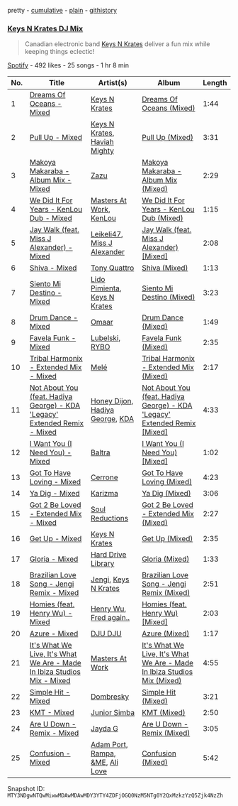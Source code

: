 pretty - [cumulative](/playlists/cumulative/37i9dQZF1DX1AhB1ESkQjZ.md) - [plain](/playlists/plain/37i9dQZF1DX1AhB1ESkQjZ) - [githistory](https://github.githistory.xyz/mackorone/spotify-playlist-archive/blob/main/playlists/plain/37i9dQZF1DX1AhB1ESkQjZ)

### [Keys N Krates DJ Mix](https://open.spotify.com/playlist/37i9dQZF1DX1AhB1ESkQjZ)

> Canadian electronic band  <a href="spotify:artist:6c1pBXHYjFcGQQNO5MMsdd">Keys N Krates</a> deliver a fun mix while keeping things eclectic!

[Spotify](https://open.spotify.com/user/spotify) - 492 likes - 25 songs - 1 hr 8 min

| No. | Title | Artist(s) | Album | Length |
|---|---|---|---|---|
| 1 | [Dreams Of Oceans \- Mixed](https://open.spotify.com/track/1TirFWuGlI25KFXiQWmpB2) | [Keys N Krates](https://open.spotify.com/artist/6c1pBXHYjFcGQQNO5MMsdd) | [Dreams Of Oceans \(Mixed\)](https://open.spotify.com/album/2lq1h2yq6wS092xLVqGUHo) | 1:44 |
| 2 | [Pull Up \- Mixed](https://open.spotify.com/track/0xKPbiTSt8fddFhz3fei9n) | [Keys N Krates](https://open.spotify.com/artist/6c1pBXHYjFcGQQNO5MMsdd), [Haviah Mighty](https://open.spotify.com/artist/3UROQ34SGxV7h71Z3Gqp8u) | [Pull Up \(Mixed\)](https://open.spotify.com/album/6vcRovRf7JN43fBfByhyUZ) | 3:31 |
| 3 | [Makoya Makaraba \- Album Mix \- Mixed](https://open.spotify.com/track/53IXfjmSgbvilLTUcrTrMT) | [Zazu](https://open.spotify.com/artist/6j1lcgGsTfgEE6mZclz5zM) | [Makoya Makaraba \- Album Mix \(Mixed\)](https://open.spotify.com/album/494H5f4CQlxjRodIrkHF1a) | 2:29 |
| 4 | [We Did It For Years \- KenLou Dub \- Mixed](https://open.spotify.com/track/0qYMKHMc9yZ7KgfMiARITq) | [Masters At Work](https://open.spotify.com/artist/5Fkj0k7EPUhIsESSIEA9f1), [KenLou](https://open.spotify.com/artist/0mnTALgVTv2DyYqMhs8nw4) | [We Did It For Years \- KenLou Dub \(Mixed\)](https://open.spotify.com/album/68PvGiXkTjnyySvUtAenUq) | 1:15 |
| 5 | [Jay Walk \(feat\. Miss J Alexander\) \- Mixed](https://open.spotify.com/track/7dybpcdt5LesjIeNou2E0o) | [Leikeli47](https://open.spotify.com/artist/0DtXHIvJ8NWBg5pGvsgWnR), [Miss J Alexander](https://open.spotify.com/artist/3sYsWVJMCN2tVFXkCvnyoS) | [Jay Walk \(feat\. Miss J Alexander\) \[Mixed\]](https://open.spotify.com/album/096QYglIoMDNyXFsmIOFVb) | 2:08 |
| 6 | [Shiva \- Mixed](https://open.spotify.com/track/4Cf522awHwatFVhDxjhOx4) | [Tony Quattro](https://open.spotify.com/artist/2UsUlCr8yNT7vpjw076zyt) | [Shiva \(Mixed\)](https://open.spotify.com/album/23pueHdtCE7nsmQTwG9OQs) | 1:13 |
| 7 | [Siento Mi Destino \- Mixed](https://open.spotify.com/track/6CMvdHq6eHzjBntlcZmYTY) | [Lido Pimienta](https://open.spotify.com/artist/1IdkKQ9CM1i0wygfxYV4Z3), [Keys N Krates](https://open.spotify.com/artist/6c1pBXHYjFcGQQNO5MMsdd) | [Siento Mi Destino \(Mixed\)](https://open.spotify.com/album/0alpbiK5TdMB2m6nsnzvnX) | 3:23 |
| 8 | [Drum Dance \- Mixed](https://open.spotify.com/track/2uDKG3Rpy7RCnNEUPE1e3l) | [Omaar](https://open.spotify.com/artist/6HYCLQ4rq3A3VSXBWIMUsW) | [Drum Dance \(Mixed\)](https://open.spotify.com/album/4Gpntr12q86ceEDwjw9WUD) | 1:49 |
| 9 | [Favela Funk \- Mixed](https://open.spotify.com/track/3NxoXkRgVedBidpBOvOnQA) | [Lubelski](https://open.spotify.com/artist/7EPi1KiQMnSB6cxmuGcEnS), [RYBO](https://open.spotify.com/artist/2IuegvTxG5ryGxsce4U1aA) | [Favela Funk \(Mixed\)](https://open.spotify.com/album/757djYybmJr0ckTIUzZi8z) | 2:35 |
| 10 | [Tribal Harmonix \- Extended Mix \- Mixed](https://open.spotify.com/track/2V8JAwNkPvoNTBTDT4fQpr) | [Melé](https://open.spotify.com/artist/6EZO7Baz0SIFskWTO1GHqX) | [Tribal Harmonix \- Extended Mix \(Mixed\)](https://open.spotify.com/album/5EHhgnus49xA2jj5WtkixT) | 2:17 |
| 11 | [Not About You \(feat\. Hadiya George\) \- KDA 'Legacy' Extended Remix \- Mixed](https://open.spotify.com/track/691KBenNhsdW50rAMC2Qbb) | [Honey Dijon](https://open.spotify.com/artist/0XfQBWgzisaS9ltDV9bXAS), [Hadiya George](https://open.spotify.com/artist/1KbGFGECxJ5p23kuYlJ6l9), [KDA](https://open.spotify.com/artist/3EK3opK9Hp93HJjBPupzfg) | [Not About You \(feat\. Hadiya George\) \- KDA 'Legacy' Extended Remix \[Mixed\]](https://open.spotify.com/album/0jLciDClR9B32hLcrdDdXd) | 4:33 |
| 12 | [I Want You \(I Need You\) \- Mixed](https://open.spotify.com/track/3ySfp3Jyci2gZKiFJqIldy) | [Baltra](https://open.spotify.com/artist/2tEyBfwGBfQgLXeAJW0MgC) | [I Want You \(I Need You\) \[Mixed\]](https://open.spotify.com/album/7HPq68h7OHOGLlBOC7ToC7) | 1:02 |
| 13 | [Got To Have Loving \- Mixed](https://open.spotify.com/track/6BJk0pOTsGLVzOLlTLYW4H) | [Cerrone](https://open.spotify.com/artist/5SE2sfwTpxL2vXRdG6H5PM) | [Got To Have Loving \(Mixed\)](https://open.spotify.com/album/0R4KnaASTEJ4i8dJMUdDdz) | 4:23 |
| 14 | [Ya Dig \- Mixed](https://open.spotify.com/track/4rywQTEMzNsaRDVA9YaI6D) | [Karizma](https://open.spotify.com/artist/0HPOumWRIYOhcJ8FRraEsb) | [Ya Dig \(Mixed\)](https://open.spotify.com/album/0BE7tKreuBvvUCKM7CoR53) | 3:06 |
| 15 | [Got 2 Be Loved \- Extended Mix \- Mixed](https://open.spotify.com/track/1AB03nA43JowIQ0gI9qK23) | [Soul Reductions](https://open.spotify.com/artist/1z0WDGqbharsGI6n33mwhj) | [Got 2 Be Loved \- Extended Mix \(Mixed\)](https://open.spotify.com/album/49NZxZLnbLfHKBVjpJnWfG) | 2:27 |
| 16 | [Get Up \- Mixed](https://open.spotify.com/track/5Jb7VoDQmYoNYqTcNxsYby) | [Keys N Krates](https://open.spotify.com/artist/6c1pBXHYjFcGQQNO5MMsdd) | [Get Up \(Mixed\)](https://open.spotify.com/album/3u2zbnPyi1rjrssoHYm9TY) | 2:35 |
| 17 | [Gloria \- Mixed](https://open.spotify.com/track/1UOWIJIo7R8zIgXgowsVHG) | [Hard Drive Library](https://open.spotify.com/artist/1L6iHEQ26ftQn0kgAvreC1) | [Gloria \(Mixed\)](https://open.spotify.com/album/5QFSmoM7NOIT8GQ6QQBPQt) | 1:33 |
| 18 | [Brazilian Love Song \- Jengi Remix \- Mixed](https://open.spotify.com/track/4laenbr2L5Msn181d0Egn6) | [Jengi](https://open.spotify.com/artist/4lgrPvofm0IT605L9OrOTN), [Keys N Krates](https://open.spotify.com/artist/6c1pBXHYjFcGQQNO5MMsdd) | [Brazilian Love Song \- Jengi Remix \(Mixed\)](https://open.spotify.com/album/3bobKbo2beXuNyaacoC0yt) | 2:51 |
| 19 | [Homies \(feat\. Henry Wu\) \- Mixed](https://open.spotify.com/track/0gLeFJgLq5Nv8ac51r0EgZ) | [Henry Wu](https://open.spotify.com/artist/0IvTgqmNuZwVjEkkjzxLha), [Fred again..](https://open.spotify.com/artist/4oLeXFyACqeem2VImYeBFe) | [Homies \(feat\. Henry Wu\) \[Mixed\]](https://open.spotify.com/album/0q6mYKSaFRUuVMrDPeBgMd) | 2:03 |
| 20 | [Azure \- Mixed](https://open.spotify.com/track/6qKQwad0jkhcILOBVCi1GJ) | [DJU DJU](https://open.spotify.com/artist/3hoRYeKnynsSd1M5p3weO8) | [Azure \(Mixed\)](https://open.spotify.com/album/5yn0I1sZHRJ2rf1QDAhVKc) | 1:17 |
| 21 | [It's What We Live, It's What We Are \- Made In Ibiza Studios Mix \- Mixed](https://open.spotify.com/track/23kpQ6a21FFhq6kj8oYUeJ) | [Masters At Work](https://open.spotify.com/artist/5Fkj0k7EPUhIsESSIEA9f1) | [It's What We Live, It's What We Are \- Made In Ibiza Studios Mix \(Mixed\)](https://open.spotify.com/album/6ejXwuz8jXAgsWvLMYEOFE) | 4:55 |
| 22 | [Simple Hit \- Mixed](https://open.spotify.com/track/36ffpVAJk57c9tHSq2AA1e) | [Dombresky](https://open.spotify.com/artist/2GVtgxcx7jg5xVCZsIHSGN) | [Simple Hit \(Mixed\)](https://open.spotify.com/album/4pNpyI77sfKAWfUubDj9I1) | 3:21 |
| 23 | [KMT \- Mixed](https://open.spotify.com/track/4hiYtJv0vyr1s81HIiobeB) | [Junior Simba](https://open.spotify.com/artist/0Tr6RBtxQ5DzImZISTfSKn) | [KMT \(Mixed\)](https://open.spotify.com/album/6oMcp25YMQ38js4CBUlgch) | 2:50 |
| 24 | [Are U Down \- Remix \- Mixed](https://open.spotify.com/track/4ULrFMTrbz3u7uU9R29eLo) | [Jayda G](https://open.spotify.com/artist/3NKVm2Jedcf6ibJr6pMUVx) | [Are U Down \- Remix \(Mixed\)](https://open.spotify.com/album/48MpZ81km952xkQNeTSdRY) | 3:05 |
| 25 | [Confusion \- Mixed](https://open.spotify.com/track/6tMP0bUqaxcNDDvB52AZh1) | [Adam Port](https://open.spotify.com/artist/2loEsOijJ6XiGzWYFXMIRk), [Rampa](https://open.spotify.com/artist/08jywfUS0hp8XYlYs0cvz8), [&ME](https://open.spotify.com/artist/5mIowAJMp7RKNheelruV5z), [Ali Love](https://open.spotify.com/artist/5XJp0gYotUfFraS626GSge) | [Confusion \(Mixed\)](https://open.spotify.com/album/3kvsZeLBdpCmwZoOjXz8Dj) | 5:42 |

Snapshot ID: `MTY3NDgwNTQwMiwwMDAwMDAwMDY3YTY4ZDFjOGQ0NzM5NTg0Y2QxMzkzYzQ5Zjk4NzZh`
